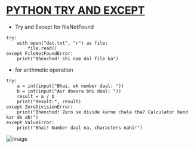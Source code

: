 # [PYTHON TRY AND EXCEPT](https://www.w3schools.com/python/python_try_except.asp)

- Try and Except for fileNotFound

```
try:
    with open("dat.txt", "r") as file:
        file.read()
except FileNotFoundError:
    print("Bhenchod! shi nam dal file ka")
```

- for arithmetic operation

```
try:
    a = int(input("Bhai, ek number daal: "))
    b = int(input("Aur doosra bhi daal: "))
    result = a / b
    print("Result:", result)
except ZeroDivisionError:
    print("Bhenchod! Zero se divide karne chala tha? Calculator band kar de ab!") 
except ValueError:
    print("Bhai! Number daal na, characters nahi!") 

```


![image](https://github.com/user-attachments/assets/9ce26b5b-d012-41bc-9389-738fe720d163)
